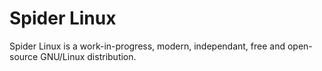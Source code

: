 # Spider Linux

Spider Linux is a work-in-progress, modern, independant, free and open-source GNU/Linux distribution.

